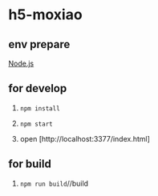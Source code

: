 # h5-moxiao

## env prepare

[Node.js](https://nodejs.org/en/)

## for develop
1. `npm install`

2. `npm start`

3. open [http://localhost:3377/index.html]

## for build
1. `npm run build`//build
